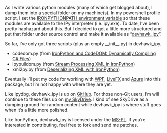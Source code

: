 As I write various python modules (many of which get blogged about), I
dump them into a special folder on my machine(s). In my powershell
profile script, I set the [IRONPYTHONPATH environment
variable](http://www.ironpython.info/index.php/Using_the_Python_Standard_Library)
so that these modules are available to the IPy interpreter (i.e.
ipy.exe). To date, I’ve been pretty haphazard about this. But I decided
to get a little more structured and put that folder under source control
and make it available as
“[devhawk\_ipy](http://github.com/devhawk/devhawk_ipy/tree)”.

So far, I’ve only got three scripts (plus an empty \_\_init\_\_.py) in
devhawk\_ipy.

-   codedom.py (from [IronPython and CodeDOM: Dynamically Compiling C\#
    Files](http://devhawk.net/2009/01/29/ironpython-and-codedom-dynamically-compiling-c-files/))
-   ipypulldom.py (from [Stream Processing XML in
    IronPython](http://devhawk.net/2008/05/06/stream-processing-xml-in-ironpython/))
-   xml2py.py (from [Deserializing XML with
    IronPython](http://devhawk.net/2008/05/06/deserializing-xml-with-ironpython/))

Eventually I’ll put my code for working with
[WPF](http://devhawk.net/2008/11/12/ironpython-and-wpf-part-1-introduction/),
[LiveFX](http://devhawk.net/2008/12/12/ironpython-and-livefx-accessing-profiles/)
and
[Azure](http://devhawk.net/2009/01/07/nightly-builds-technical-info/)
into this package, but I’m not happy with where they are yet.

Like ipydbg, devhawk\_ipy is up on [GitHub](http://github.com/). For
those non-Git users, I’m will continue to these files up on [my
SkyDrive](http://cid-0d9bc809858885a4.skydrive.live.com/browse.aspx/DevHawk%20Content/IronPython%20Stuff).
I kind of see SkyDrive as a dumping ground for random content while
devhawk\_ipy is where stuff goes when it’s a little more polished.

Like IronPython, devhawk\_ipy is licensed under the
[MS-PL](http://www.microsoft.com/opensource/licenses.mspx#Ms-PL). If
you’re interested in contributing, feel free to fork and send me
patches.
